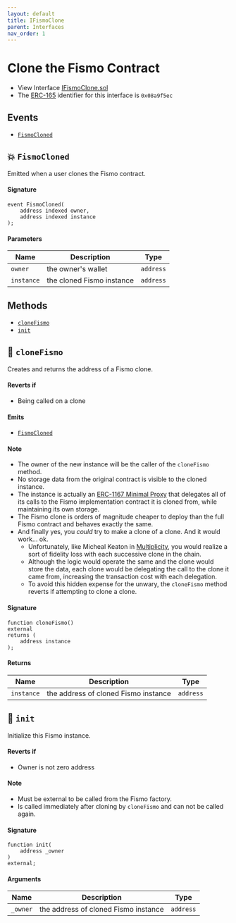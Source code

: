 ```yaml
---
layout: default
title: IFismoClone
parent: Interfaces
nav_order: 1
---
```

# Clone the Fismo Contract
* View Interface [IFismoClone.sol](https://github.com/cliffhall/Fismo/blob/main/contracts/interfaces/IFismoClone.sol)
* The [ERC-165](https://eips.ethereum.org/EIPS/eip-165) identifier for this interface is `0x08a9f5ec`

## Events
* [`FismoCloned`](#fismocloned)

## 💥 `FismoCloned`
Emitted when a user clones the Fismo contract.

#### Signature
```solidity
event FismoCloned(
    address indexed owner, 
    address indexed instance
);
```
#### Parameters

| Name     | Description               | Type                     |
|----------|---------------------------|--------------------------|
| `owner`    | the owner's wallet        | `address`                  | 
| `instance` | the cloned Fismo instance | `address`                  |

## Methods
* [`cloneFismo`](#clonefismo)
* [`init`](#init)

## 🦠 `cloneFismo`
Creates and returns the address of a Fismo clone.

#### Reverts if
* Being called on a clone 

#### Emits
* [`FismoCloned`](#fismocloned)

#### Note
* The owner of the new instance will be the caller of the `cloneFismo` method.
* No storage data from the original contract is visible to the cloned instance.
* The instance is actually an [ERC-1167 Minimal Proxy](https://eips.ethereum.org/EIPS/eip-1167) that delegates all of its calls to the Fismo implementation contract it is cloned from, while maintaining its own storage. 
* The Fismo clone is orders of magnitude cheaper to deploy than the full Fismo contract and behaves exactly the same. 
* And finally yes, you *could* try to make a clone of a clone. And it would work... ok. 
  * Unfortunately, like Micheal Keaton in [Multiplicity](https://en.wikipedia.org/wiki/Multiplicity_(film)), you would realize a sort of fidelity loss with each successive clone in the chain. 
  * Although the logic would operate the same and the clone would store the data, each clone would be delegating the call to the clone it came from, increasing the transaction cost with each delegation.
  * To avoid this hidden expense for the unwary, the `cloneFismo` method reverts if attempting to clone a clone.

#### Signature
```solidity
function cloneFismo() 
external 
returns (
    address instance
);
```

#### Returns

| Name     | Description                          | Type    |
|----------|--------------------------------------|---------|
| `instance` | the address of cloned Fismo instance | `address` |

## 🦠 `init`
Initialize this Fismo instance.

#### Reverts if
* Owner is not zero address

#### Note
* Must be external to be called from the Fismo factory.
* Is called immediately after cloning by `cloneFismo` and can not be called again.

#### Signature
```solidity
function init(
    address _owner
) 
external;
```

#### Arguments

| Name     | Description                          | Type    |
|----------|--------------------------------------|---------|
| `_owner` | the address of cloned Fismo instance | `address` |